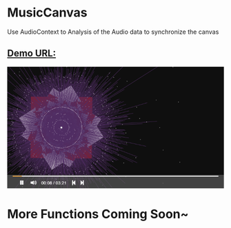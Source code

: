 # MusicCanvas

Use AudioContext to Analysis of the Audio data to synchronize the canvas

## [Demo URL: ](http://lkkchen.cn:3030/login)

![Image text](https://github.com/Studying-Man/MusicCanvas/blob/master/demo.png?raw=true)
# More Functions Coming Soon~
